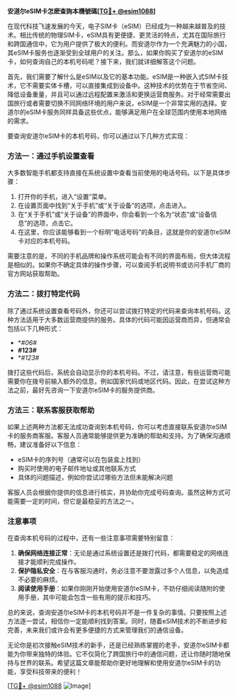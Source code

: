 **安道尔eSIM卡怎麽查詢本機號碼[[TG💪+ @esim1088](https://t.me/s/esim1088)]**

在现代科技飞速发展的今天，电子SIM卡（eSIM）已经成为一种越来越普及的技术。相比传统的物理SIM卡，eSIM具有更便捷、更灵活的特点，尤其在国际旅行和跨国通信中，它为用户提供了极大的便利。而安道尔作为一个充满魅力的小国，其eSIM卡服务也逐渐受到全球用户的关注。那么，如果你购买了安道尔的eSIM卡，如何查询自己的本机号码呢？接下来，我们就详细解答这个问题。

首先，我们需要了解什么是eSIM以及它的基本功能。eSIM是一种嵌入式SIM卡技术，它不需要实体卡槽，可以直接集成到设备中。这种技术的优势在于节省空间、降低设备重量，并且可以通过远程配置来激活和更换运营商服务。对于经常需要出国旅行或者需要切换不同网络环境的用户来说，eSIM是一个非常实用的选择。安道尔的eSIM卡服务同样具备这些优点，能够满足用户在全球范围内使用本地网络的需求。

要查询安道尔eSIM卡的本机号码，你可以通过以下几种方式实现：

### 方法一：通过手机设置查看

大多数智能手机都支持直接在系统设置中查看当前使用的电话号码。以下是具体步骤：

1. 打开你的手机，进入“设置”菜单。
2. 在设置页面中找到“关于手机”或“关于设备”的选项，点击进入。
3. 在“关于手机”或“关于设备”的界面中，你会看到一个名为“状态”或“设备信息”的选项，点击它。
4. 在这里，你应该能够看到一个标明“电话号码”的条目，这就是你的安道尔eSIM卡对应的本机号码。

需要注意的是，不同的手机品牌和操作系统可能会有不同的界面布局，但大体流程是相似的。如果你不确定具体的操作步骤，可以查阅手机说明书或访问手机厂商的官方网站获取帮助。

### 方法二：拨打特定代码

除了通过系统设置查看号码外，你还可以尝试拨打特定的代码来查询本机号码。这种方法适用于大多数运营商提供的服务。具体的代码可能因运营商而异，但通常会包括以下几种形式：

- **#*06#**
- **#123#**
- **#*123#**

拨打这些代码后，系统会自动显示你的本机号码。不过，请注意，有些运营商可能需要你在拨号前输入额外的信息，例如国家代码或地区代码。因此，在尝试这种方法之前，最好先咨询一下安道尔eSIM卡的服务提供商。

### 方法三：联系客服获取帮助

如果上述两种方法都无法成功查询到本机号码，你可以考虑直接联系安道尔eSIM卡的服务商客服。客服人员通常能够提供更为准确的帮助和支持。为了确保沟通顺畅，建议准备好以下信息：

- eSIM卡的序列号（通常可以在包装盒上找到）
- 购买时使用的电子邮件地址或其他联系方式
- 具体的问题描述，例如你尝试过哪些方法但未能解决问题

客服人员会根据你提供的信息进行核实，并协助你完成号码查询。虽然这种方式可能需要一定的时间，但它是最稳妥的方法之一。

### 注意事项

在查询本机号码的过程中，还有一些注意事项需要特别留意：

1. **确保网络连接正常**：无论是通过系统设置还是拨打代码，都需要稳定的网络连接才能顺利完成操作。
2. **保护隐私安全**：在与客服沟通时，务必注意不要泄露过多个人信息，以免造成不必要的麻烦。
3. **阅读使用手册**：如果你刚刚开始使用安道尔eSIM卡，不妨仔细阅读随附的使用手册，其中可能会包含一些有用的提示和技巧。

总的来说，查询安道尔eSIM卡的本机号码并不是一件复杂的事情。只要按照上述方法逐一尝试，相信你一定能顺利找到答案。同时，随着eSIM技术的不断进步和完善，未来我们或许会有更多便捷的方式来管理我们的通信设备。

无论你是初次接触eSIM技术的新手，还是已经熟练掌握的老手，安道尔eSIM卡都能为你带来独特的体验。它不仅简化了跨国旅行中的通信问题，还让你随时随地保持与世界的联系。希望这篇文章能帮助你更好地理解和使用安道尔eSIM卡的功能，享受科技带来的便利！

[[TG💪+ @esim1088](https://t.me/s/esim1088) ![Image](https://i.postimg.cc/4NQfJmqS/Snipaste-2025-05-13-00-14-12.png)]